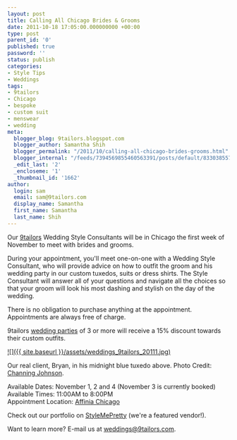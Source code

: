 ```yaml
---
layout: post
title: Calling All Chicago Brides & Grooms
date: 2011-10-18 17:05:00.000000000 +00:00
type: post
parent_id: '0'
published: true
password: ''
status: publish
categories:
- Style Tips
- Weddings
tags:
- 9tailors
- Chicago
- bespoke
- custom suit
- menswear
- wedding
meta:
  blogger_blog: 9tailors.blogspot.com
  blogger_author: Samantha Shih
  blogger_permalink: "/2011/10/calling-all-chicago-brides-grooms.html"
  blogger_internal: "/feeds/7394569855460563391/posts/default/8330385570783370780"
  _edit_last: '2'
  _encloseme: '1'
  _thumbnail_id: '1662'
author:
  login: sam
  email: sam@9tailors.com
  display_name: Samantha
  first_name: Samantha
  last_name: Shih
---
```

Our [9tailors](http://9tailors.com/) Wedding Style Consultants will be in Chicago the first week of November to meet with brides and grooms.

During your appointment, you'll meet one-on-one with a Wedding Style Consultant, who will provide advice on how to outfit the groom and his wedding party in our custom tuxedos, suits or dress shirts. The Style Consultant will answer all of your questions and navigate all the choices so that your groom will look his most dashing and stylish on the day of the wedding.

There is no obligation to purchase anything at the appointment. Appointments are always free of charge.

9tailors [wedding parties](http://9tailors.com/catalogs/weddings) of 3 or more will receive a 15% discount towards their custom outfits.

[![]({{ site.baseurl }}/assets/weddings_9tailors_20111.jpg)](http://4.bp.blogspot.com/-S8O5f1B1Stk/Tp2vc_a7_wI/AAAAAAAAKWI/JTojhLiWQgU/s1600/weddings_9tailors_20111.jpg)

Our real client, Bryan, in his midnight blue tuxedo above. Photo Credit: [Channing Johnson](http://www.channingjohnsonphoto.com/).

Available Dates: November 1, 2 and 4 (November 3 is currently booked)  
Available Times: 11:00AM to 8:00PM  
Appointment Location: [Affinia Chicago](http://www.affinia.com/Chicago-Hotel.aspx?name=Affinia-Chicago)

Check out our portfolio on [StyleMePretty](http://9tailors.stylemepretty.com/vendor-profile/) (we're a featured vendor!).

Want to learn more? E-mail us at [weddings@9tailors.com](mailto:weddings@9tailors.com).